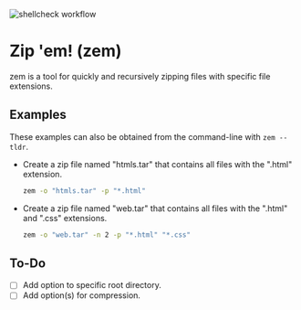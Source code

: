 ![shellcheck workflow](https://github.com/rickydodd-tools/zem/actions/workflows/shellcheck.yml/badge.svg)

# Zip 'em! (zem)
zem is a tool for quickly and recursively zipping files with specific file extensions.

## Examples
These examples can also be obtained from the command-line with `zem --tldr`.

- Create a zip file named "htmls.tar" that contains all files with the ".html" extension.
  ```bash
  zem -o "htmls.tar" -p "*.html"
  ```

- Create a zip file named "web.tar" that contains all files with the ".html" and ".css" extensions.
  ```bash
  zem -o "web.tar" -n 2 -p "*.html" "*.css"
  ```
## To-Do
- [ ] Add option to specific root directory.
- [ ] Add option(s) for compression.
